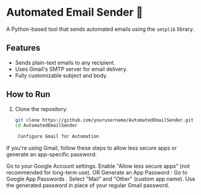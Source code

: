 # Automated Email Sender 📧

A Python-based tool that sends automated emails using the `smtplib` library.

## Features
- Sends plain-text emails to any recipient.
- Uses Gmail's SMTP server for email delivery.
- Fully customizable subject and body.

## How to Run
1. Clone the repository:
   ```bash
   git clone https://github.com/yourusername/AutomatedEmailSender.git
   cd AutomatedEmailSender

    Configure Gmail for Automation
If you're using Gmail, follow these steps to allow less secure apps or generate an app-specific password:

Go to your Google Account settings.
Enable "Allow less secure apps" (not recommended for long-term use).
OR
Generate an App Password :
Go to Google App Passwords .
Select "Mail" and "Other" (custom app name).
Use the generated password in place of your regular Gmail password.